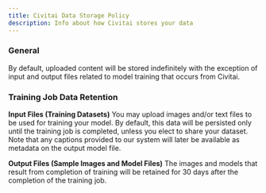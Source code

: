 ```yaml
---
title: Civitai Data Storage Policy 
description: Info about how Civitai stores your data
---
```


### General 
By default, uploaded content will be stored indefinitely with the exception of input and output files related to model training that occurs from Civitai.

### Training Job Data Retention
**Input Files (Training Datasets)**
You may upload images and/or text files to be used for training your model. By default, this data will be persisted only until the training job is completed, unless you elect to share your dataset. Note that any captions provided to our system will later be available as metadata on the output model file.


**Output Files (Sample Images and Model Files)**
The images and models that result from completion of training will be retained for 30 days after the completion of the training job.
